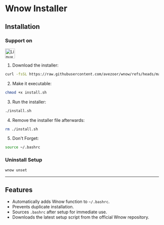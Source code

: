 # Wnow Installer

## Installation

### Support on
<img src="https://upload.wikimedia.org/wikipedia/commons/a/af/Tux.png" alt="Linux" width="32" height="32">

1. Download the installer:

```bash
curl -fsSL https://raw.githubusercontent.com/avezoor/wnow/refs/heads/main/install.sh -o install.sh
````

2. Make it executable:

```bash
chmod +x install.sh
```

3. Run the installer:

```bash
./install.sh
```

4. Remove the installer file afterwards:

```bash
rm ./install.sh
```

5. Don't Forget:

```bash
source ~/.bashrc
```

### Uninstall Setup

```bash
wnow unset
```
---

## Features

* Automatically adds Wnow function to `~/.bashrc`.
* Prevents duplicate installation.
* Sources `.bashrc` after setup for immediate use.
* Downloads the latest setup script from the official Wnow repository.
